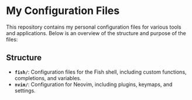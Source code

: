 # My Configuration Files

This repository contains my personal configuration files for various tools and applications. Below is an overview of the structure and purpose of the files:

## Structure

- **`fish/`**: Configuration files for the Fish shell, including custom functions, completions, and variables.
- **`nvim/`**: Configuration for Neovim, including plugins, keymaps, and settings.
